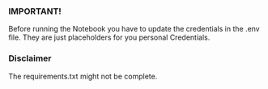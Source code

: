 ### IMPORTANT!

Before running the Notebook you have to update the credentials in the .env file. They are just placeholders for you personal Credentials.

### Disclaimer

The requirements.txt might not be complete.